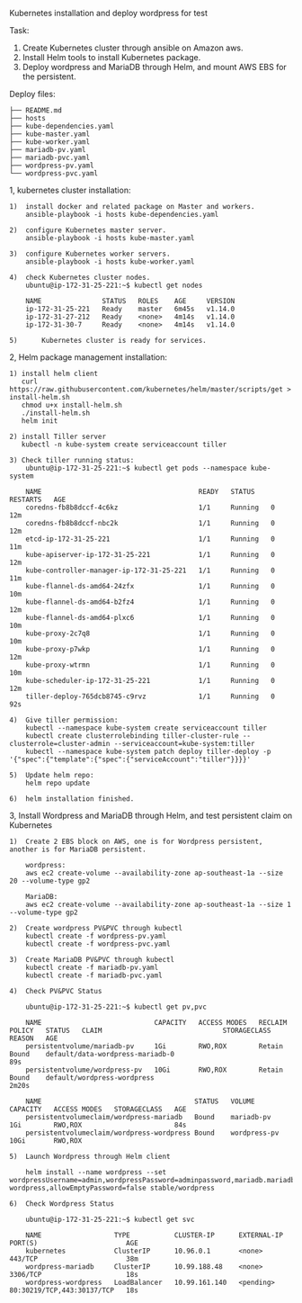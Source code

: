 Kubernetes installation and deploy wordpress for test

Task:

1) Create Kubernetes cluster through ansible on Amazon aws.
2) Install Helm tools to install Kubernetes package.
3) Deploy wordpress and MariaDB through Helm, and mount AWS EBS for the persistent.

Deploy files:

	├── README.md
	├── hosts
	├── kube-dependencies.yaml
	├── kube-master.yaml
	├── kube-worker.yaml
	├── mariadb-pv.yaml
	├── mariadb-pvc.yaml
	├── wordpress-pv.yaml
	└── wordpress-pvc.yaml

1, kubernetes cluster installation:

	1) 	install docker and related package on Master and workers.
		ansible-playbook -i hosts kube-dependencies.yaml

	2) 	configure Kubernetes master server.
		ansible-playbook -i hosts kube-master.yaml

	3) 	configure Kubernetes worker servers.
		ansible-playbook -i hosts kube-worker.yaml

	4) 	check Kubernetes cluster nodes.
		ubuntu@ip-172-31-25-221:~$ kubectl get nodes

		NAME               STATUS   ROLES    AGE     VERSION
		ip-172-31-25-221   Ready    master   6m45s   v1.14.0
		ip-172-31-27-212   Ready    <none>   4m14s   v1.14.0
		ip-172-31-30-7     Ready    <none>   4m14s   v1.14.0

	5)  	Kubernetes cluster is ready for services.


2, Helm package management installation:

	1) install helm client
	   curl https://raw.githubusercontent.com/kubernetes/helm/master/scripts/get > install-helm.sh
	   chmod u+x install-helm.sh
	   ./install-helm.sh
	   helm init

	2) install Tiller server
	   kubectl -n kube-system create serviceaccount tiller
	   
	3) Check tiller running status:
	    ubuntu@ip-172-31-25-221:~$ kubectl get pods --namespace kube-system
	   	
	   	NAME                                       READY   STATUS    RESTARTS   AGE
		coredns-fb8b8dccf-4c6kz                    1/1     Running   0          12m
		coredns-fb8b8dccf-nbc2k                    1/1     Running   0          12m
		etcd-ip-172-31-25-221                      1/1     Running   0          11m
		kube-apiserver-ip-172-31-25-221            1/1     Running   0          12m
		kube-controller-manager-ip-172-31-25-221   1/1     Running   0          11m
		kube-flannel-ds-amd64-24zfx                1/1     Running   0          10m
		kube-flannel-ds-amd64-b2fz4                1/1     Running   0          12m
		kube-flannel-ds-amd64-plxc6                1/1     Running   0          10m
		kube-proxy-2c7q8                           1/1     Running   0          10m
		kube-proxy-p7wkp                           1/1     Running   0          12m
		kube-proxy-wtrmn                           1/1     Running   0          10m
		kube-scheduler-ip-172-31-25-221            1/1     Running   0          12m
		tiller-deploy-765dcb8745-c9rvz             1/1     Running   0          92s

	4)  Give tiller permission:
		kubectl --namespace kube-system create serviceaccount tiller
		kubectl create clusterrolebinding tiller-cluster-rule --clusterrole=cluster-admin --serviceaccount=kube-system:tiller
	 	kubectl --namespace kube-system patch deploy tiller-deploy -p '{"spec":{"template":{"spec":{"serviceAccount":"tiller"}}}}' 

	5)  Update helm repo:
	    helm repo update

	6)  helm installation finished.

3, Install Wordpress and MariaDB through Helm, and test persistent claim on Kubernetes
	
	1) 	Create 2 EBS block on AWS, one is for Wordpress persistent, another is for MariaDB persistent.

		wordpress: 
		aws ec2 create-volume --availability-zone ap-southeast-1a --size 20 --volume-type gp2

  		MariaDB:
  		aws ec2 create-volume --availability-zone ap-southeast-1a --size 1 --volume-type gp2

  	2) 	Create wordpress PV&PVC through kubectl
  	   	kubectl create -f wordpress-pv.yaml
  	   	kubectl create -f wordpress-pvc.yaml

  	3) 	Create MariaDB PV&PVC through kubectl
	   	kubectl create -f mariadb-pv.yaml
  	   	kubectl create -f mariadb-pvc.yaml

  	4) 	Check PV&PVC Status

  		ubuntu@ip-172-31-25-221:~$ kubectl get pv,pvc

  		NAME                            CAPACITY   ACCESS MODES   RECLAIM POLICY   STATUS   CLAIM                              STORAGECLASS   REASON   AGE
		persistentvolume/mariadb-pv     1Gi        RWO,ROX        Retain           Bound    default/data-wordpress-mariadb-0                           89s
		persistentvolume/wordpress-pv   10Gi       RWO,ROX        Retain           Bound    default/wordpress-wordpress                                2m20s

		NAME                                      STATUS   VOLUME         CAPACITY   ACCESS MODES   STORAGECLASS   AGE
		persistentvolumeclaim/wordpress-mariadb   Bound    mariadb-pv     1Gi        RWO,ROX                       84s
		persistentvolumeclaim/wordpress-wordpress Bound    wordpress-pv   10Gi       RWO,ROX 

	5) 	Launch Wordpress through Helm client

		helm install --name wordpress --set wordpressUsername=admin,wordpressPassword=adminpassword,mariadb.mariadbRootPassword=secretpassword,persistence.existingClaim=wordpress-wordpress,allowEmptyPassword=false stable/wordpress

	6) 	Check Wordpress Status

	   	ubuntu@ip-172-31-25-221:~$ kubectl get svc

	   	NAME                  TYPE           CLUSTER-IP      EXTERNAL-IP   PORT(S)                      AGE
		kubernetes            ClusterIP      10.96.0.1       <none>        443/TCP                      38m
		wordpress-mariadb     ClusterIP      10.99.188.48    <none>        3306/TCP                     18s
		wordpress-wordpress   LoadBalancer   10.99.161.140   <pending>     80:30219/TCP,443:30137/TCP   18s









